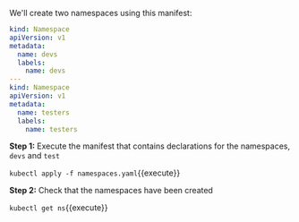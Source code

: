 We'll create two namespaces using this manifest:

```yaml
kind: Namespace
apiVersion: v1
metadata:
  name: devs
  labels:
    name: devs
---
kind: Namespace
apiVersion: v1
metadata:
  name: testers
  labels:
    name: testers
```

**Step 1:** Execute the manifest that contains declarations for the namespaces, `devs` and `test`

`kubectl apply -f namespaces.yaml`{{execute}}
 
 **Step 2:** Check that the namespaces have been created
 
 `kubectl get ns`{{execute}}
 